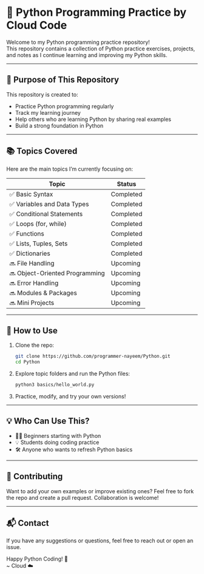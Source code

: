 # 🐍 Python Programming Practice by Cloud Code

Welcome to my Python programming practice repository!  
This repository contains a collection of Python practice exercises, projects, and notes as I continue learning and improving my Python skills.

---

## 📌 Purpose of This Repository

This repository is created to:

- Practice Python programming regularly
- Track my learning journey
- Help others who are learning Python by sharing real examples
- Build a strong foundation in Python

---

## 📚 Topics Covered

Here are the main topics I’m currently focusing on:

| Topic                      | Status       |
|---------------------------|--------------|
| ✅ Basic Syntax            | Completed    |
| ✅ Variables and Data Types| Completed    |
| ✅ Conditional Statements  | Completed    |
| ✅ Loops (for, while)      | Completed    |
| ✅ Functions               | Completed    |
| ✅ Lists, Tuples, Sets     | Completed    |
| ✅ Dictionaries            | Completed    |
| 🔜 File Handling           | Upcoming     |
| 🔜 Object-Oriented Programming | Upcoming |
| 🔜 Error Handling          | Upcoming     |
| 🔜 Modules & Packages      | Upcoming     |
| 🔜 Mini Projects           | Upcoming     |


---

## 🧠 How to Use

1. Clone the repo:
   ```bash
   git clone https://github.com/programmer-nayeem/Python.git
   cd Python
   ```

2. Explore topic folders and run the Python files:
   ```bash
   python3 basics/hello_world.py
   ```

3. Practice, modify, and try your own versions!

---

## 💡 Who Can Use This?

- 🧑‍💻 Beginners starting with Python
- 💡 Students doing coding practice
- 🛠️ Anyone who wants to refresh Python basics

---

## 🌟 Contributing

Want to add your own examples or improve existing ones? Feel free to fork the repo and create a pull request. Collaboration is welcome!

---

## 📬 Contact

If you have any suggestions or questions, feel free to reach out or open an issue.

Happy Python Coding! 🚀  
~ Cloud ☁️
